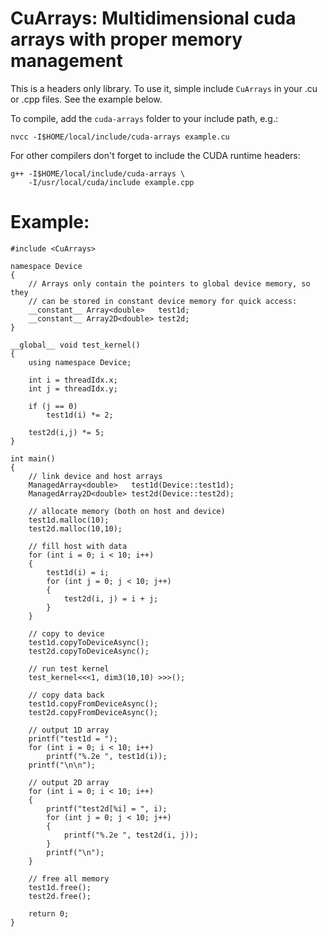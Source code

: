 # CuArrays: Multidimensional cuda arrays with proper memory management

This is a headers only library. To use it, simple include `CuArrays` in your
.cu or .cpp files. See the example below.

To compile, add the `cuda-arrays` folder to your include path, e.g.:

    nvcc -I$HOME/local/include/cuda-arrays example.cu

For other compilers don't forget to include the CUDA runtime headers:

    g++ -I$HOME/local/include/cuda-arrays \
        -I/usr/local/cuda/include example.cpp


# Example:

    #include <CuArrays>
    
    namespace Device
    {
        // Arrays only contain the pointers to global device memory, so they
        // can be stored in constant device memory for quick access:
        __constant__ Array<double>   test1d;
        __constant__ Array2D<double> test2d;
    }
    
    __global__ void test_kernel()
    {
        using namespace Device;
    
        int i = threadIdx.x;
        int j = threadIdx.y;
    
        if (j == 0)
            test1d(i) *= 2;
    
        test2d(i,j) *= 5;
    }
    
    int main()
    {
        // link device and host arrays
        ManagedArray<double>   test1d(Device::test1d);
        ManagedArray2D<double> test2d(Device::test2d);
    
        // allocate memory (both on host and device)
        test1d.malloc(10);
        test2d.malloc(10,10);
    
        // fill host with data
        for (int i = 0; i < 10; i++)
        {
            test1d(i) = i;
            for (int j = 0; j < 10; j++)
            {
                test2d(i, j) = i + j;
            }
        }
    
        // copy to device
        test1d.copyToDeviceAsync();
        test2d.copyToDeviceAsync();
    
        // run test kernel
        test_kernel<<<1, dim3(10,10) >>>();
    
        // copy data back
        test1d.copyFromDeviceAsync();
        test2d.copyFromDeviceAsync();
    
        // output 1D array
        printf("test1d = ");
        for (int i = 0; i < 10; i++)
            printf("%.2e ", test1d(i));
        printf("\n\n");
    
        // output 2D array
        for (int i = 0; i < 10; i++)
        {
            printf("test2d[%i] = ", i);
            for (int j = 0; j < 10; j++)
            {
                printf("%.2e ", test2d(i, j));
            }
            printf("\n");
        }
    
        // free all memory
        test1d.free();
        test2d.free();
    
        return 0;
    }
